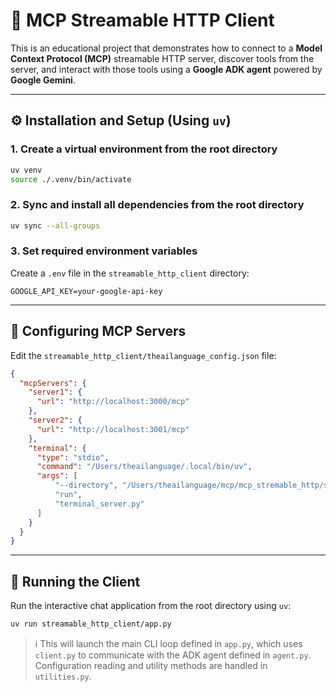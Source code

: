 # 📱 MCP Streamable HTTP Client

This is an educational project that demonstrates how to connect to a **Model Context Protocol (MCP)** streamable HTTP server, discover tools from the server, and interact with those tools using a **Google ADK agent** powered by **Google Gemini**.

---

## ⚙️ Installation and Setup (Using `uv`)

### 1. Create a virtual environment from the root directory

```bash
uv venv
source ./.venv/bin/activate
```

### 2. Sync and install all dependencies from the root directory

```bash
uv sync --all-groups
```

### 3. Set required environment variables

Create a `.env` file in the `streamable_http_client` directory:

```env
GOOGLE_API_KEY=your-google-api-key
```

---

## 🔗 Configuring MCP Servers

Edit the `streamable_http_client/theailanguage_config.json` file:

```json
{
  "mcpServers": {
    "server1": {
      "url": "http://localhost:3000/mcp"
    },
    "server2": {
      "url": "http://localhost:3001/mcp"
    },
    "terminal": {
      "type": "stdio",
      "command": "/Users/theailanguage/.local/bin/uv",
      "args": [
          "--directory", "/Users/theailanguage/mcp/mcp_stremable_http/stdio_server/1-terminal-server",
          "run",
          "terminal_server.py"
      ]
    }
  }
}
```

---

## 🚀 Running the Client

Run the interactive chat application from the root directory using `uv`:

```bash
uv run streamable_http_client/app.py
```

> ℹ️ This will launch the main CLI loop defined in `app.py`, which uses `client.py` to communicate with the ADK agent defined in `agent.py`. Configuration reading and utility methods are handled in `utilities.py`.
